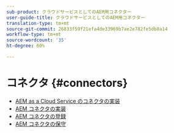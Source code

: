 ```yaml
---
sub-product: クラウドサービスとしてのAEM用コネクター
user-guide-title: クラウドサービスとしてのAEM用コネクター
translation-type: tm+mt
source-git-commit: 26833f59f21efa4de33969b7ae2e782fe5db8a14
workflow-type: tm+mt
source-wordcount: '35'
ht-degree: 60%

---
```



# コネクタ {#connectors}

+ [AEM as a Cloud Service のコネクタの実装 ](/help/connectors/home.md)
+ [AEM コネクタの実装](implement.md)
+ [AEM コネクタの登録](submit.md)
+ [AEM コネクタの保守](maintain.md)
